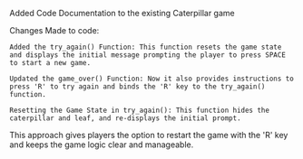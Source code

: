 Added Code Documentation to the existing Caterpillar game

Changes Made to code:

    Added the try_again() Function: This function resets the game state and displays the initial message prompting the player to press SPACE to start a new game.

    Updated the game_over() Function: Now it also provides instructions to press 'R' to try again and binds the 'R' key to the try_again() function.

    Resetting the Game State in try_again(): This function hides the caterpillar and leaf, and re-displays the initial prompt.

This approach gives players the option to restart the game with the 'R' key and keeps the game logic clear and manageable.